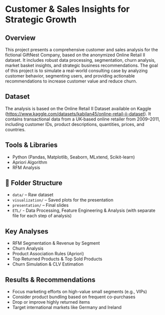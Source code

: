# Customer & Sales Insights for Strategic Growth

## Overview
This project presents a comprehensive customer and sales analysis for the fictional GiftNest Company, based on the anonymized Online Retail II dataset. 
It includes robust data processing, segmentation, churn analysis, market basket insights, and strategic business recommendations.
The goal of this project is to simulate a real-world consulting case by analyzing customer behavior, segmenting users, and providing actionable recommendations to increase customer value and reduce churn.

## Dataset
The analysis is based on the Online Retail II Dataset available on Kaggle (https://www.kaggle.com/datasets/kabilan45/online-retail-ii-dataset).
It contains transactional data from a UK-based online retailer from 2009–2011, including customer IDs, product descriptions, quantities, prices, and countries.
## Tools & Libraries
- Python (Pandas, Matplotlib, Seaborn, MLxtend, Scikit-learn)
- Apriori Algorithm
- RFM Analysis

## 📁 Folder Structure
- `data/` – Raw dataset
- `visualization/` – Saved plots for the presentation
- `presentation/` – Final slides
- `ETL/` - Data Processing, Feature Engineering & Analysis (with separate file for each step of analysis)

## Key Analyses
- RFM Segmentation & Revenue by Segment
- Churn Analysis
- Product Association Rules (Apriori)
- Top Returned Products & Top Sold Products
- Churn Simulation & CLV Estimation

## Results & Recommendations
- Focus marketing efforts on high-value small segments (e.g., VIPs)
- Consider product bundling based on frequent co-purchases
- Drop or improve highly returned items
- Target international markets like Germany and Ireland
